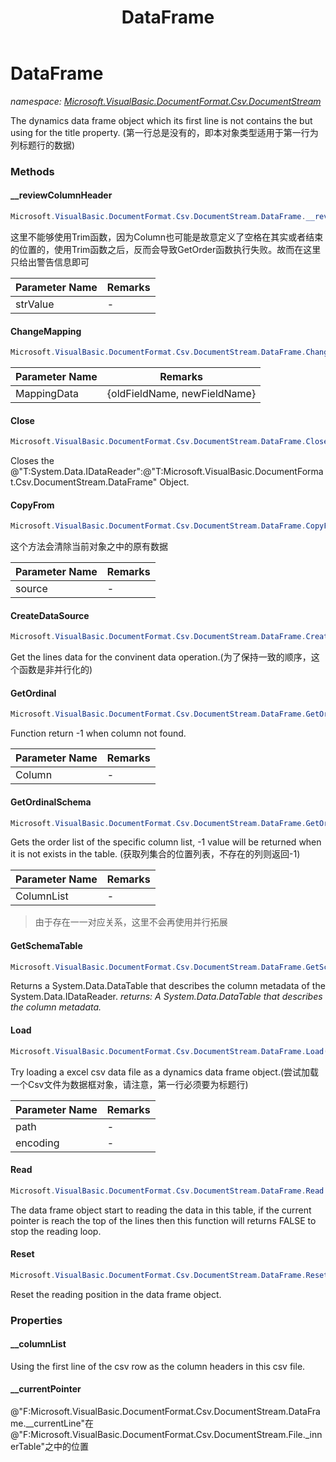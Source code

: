 ﻿---
title: DataFrame
---

# DataFrame
_namespace: [Microsoft.VisualBasic.DocumentFormat.Csv.DocumentStream](N-Microsoft.VisualBasic.DocumentFormat.Csv.DocumentStream.html)_

The dynamics data frame object which its first line is not contains the but using for the title property.
 (第一行总是没有的，即本对象类型适用于第一行为列标题行的数据)



### Methods

#### __reviewColumnHeader
```csharp
Microsoft.VisualBasic.DocumentFormat.Csv.DocumentStream.DataFrame.__reviewColumnHeader(System.String)
```
这里不能够使用Trim函数，因为Column也可能是故意定义了空格在其实或者结束的位置的，使用Trim函数之后，反而会导致GetOrder函数执行失败。故而在这里只给出警告信息即可

|Parameter Name|Remarks|
|--------------|-------|
|strValue|-|


#### ChangeMapping
```csharp
Microsoft.VisualBasic.DocumentFormat.Csv.DocumentStream.DataFrame.ChangeMapping(System.Collections.Generic.Dictionary{System.String,System.String})
```


|Parameter Name|Remarks|
|--------------|-------|
|MappingData|{oldFieldName, newFieldName}|


#### Close
```csharp
Microsoft.VisualBasic.DocumentFormat.Csv.DocumentStream.DataFrame.Close
```
Closes the @"T:System.Data.IDataReader":@"T:Microsoft.VisualBasic.DocumentFormat.Csv.DocumentStream.DataFrame" Object.

#### CopyFrom
```csharp
Microsoft.VisualBasic.DocumentFormat.Csv.DocumentStream.DataFrame.CopyFrom(Microsoft.VisualBasic.DocumentFormat.Csv.DocumentStream.File)
```
这个方法会清除当前对象之中的原有数据

|Parameter Name|Remarks|
|--------------|-------|
|source|-|


#### CreateDataSource
```csharp
Microsoft.VisualBasic.DocumentFormat.Csv.DocumentStream.DataFrame.CreateDataSource
```
Get the lines data for the convinent data operation.(为了保持一致的顺序，这个函数是非并行化的)

#### GetOrdinal
```csharp
Microsoft.VisualBasic.DocumentFormat.Csv.DocumentStream.DataFrame.GetOrdinal(System.String)
```
Function return -1 when column not found.

|Parameter Name|Remarks|
|--------------|-------|
|Column|-|


#### GetOrdinalSchema
```csharp
Microsoft.VisualBasic.DocumentFormat.Csv.DocumentStream.DataFrame.GetOrdinalSchema(System.String[])
```
Gets the order list of the specific column list, -1 value will be returned when it is not exists in the table.
 (获取列集合的位置列表，不存在的列则返回-1)

|Parameter Name|Remarks|
|--------------|-------|
|ColumnList|-|

> 由于存在一一对应关系，这里不会再使用并行拓展

#### GetSchemaTable
```csharp
Microsoft.VisualBasic.DocumentFormat.Csv.DocumentStream.DataFrame.GetSchemaTable
```
Returns a System.Data.DataTable that describes the column metadata of the System.Data.IDataReader.
_returns: A System.Data.DataTable that describes the column metadata._

#### Load
```csharp
Microsoft.VisualBasic.DocumentFormat.Csv.DocumentStream.DataFrame.Load(System.String,System.Text.Encoding,System.Boolean)
```
Try loading a excel csv data file as a dynamics data frame object.(尝试加载一个Csv文件为数据框对象，请注意，第一行必须要为标题行)

|Parameter Name|Remarks|
|--------------|-------|
|path|-|
|encoding|-|


#### Read
```csharp
Microsoft.VisualBasic.DocumentFormat.Csv.DocumentStream.DataFrame.Read
```
The data frame object start to reading the data in this table, if the current pointer is reach 
 the top of the lines then this function will returns FALSE to stop the reading loop.

#### Reset
```csharp
Microsoft.VisualBasic.DocumentFormat.Csv.DocumentStream.DataFrame.Reset
```
Reset the reading position in the data frame object.


### Properties

#### __columnList
Using the first line of the csv row as the column headers in this csv file.
#### __currentPointer
@"F:Microsoft.VisualBasic.DocumentFormat.Csv.DocumentStream.DataFrame.__currentLine"在@"F:Microsoft.VisualBasic.DocumentFormat.Csv.DocumentStream.File._innerTable"之中的位置
